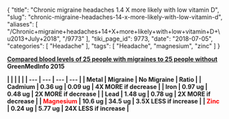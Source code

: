 {
    "title": "Chronic migraine headaches 1.4 X more likely with low vitamin D",
    "slug": "chronic-migraine-headaches-14-x-more-likely-with-low-vitamin-d",
    "aliases": [
        "/Chronic+migraine+headaches+14+X+more+likely+with+low+vitamin+D+\u2013+July+2018",
        "/9773"
    ],
    "tiki_page_id": 9773,
    "date": "2018-07-05",
    "categories": [
        "Headache"
    ],
    "tags": [
        "Headache",
        "magnesium",
        "zinc"
    ]
}


**[Compared blood levels of 25 people  with migraines to 25 people without](http://www.greenmedinfo.com/blog/migraines-linked-certain-heavy-metals-and-mineral-deficiencies-1?page=2) GreenMedInfo  2015** 

 **| | | | |
| --- | --- | --- | --- |
| Metal | Migraine | No Migraine | Ratio |
| Cadmium | 0.36 ug | 0.09 ug | 4X MORE if decrease |
| Iron | 0.97 ug | 0.48 ug | 2X MORE if decrease |
| Lead | 1.48 ug | 0.78 ug | 2X MORE if decrease |
| <span style="color:#F00;">Magnesium</span> | 10.6 ug | 34.5 ug | 3.5X LESS if increase |
| <span style="color:#F00;">Zinc</span> | 0.24 ug | 5.77 ug | 24X LESS if increase  |**